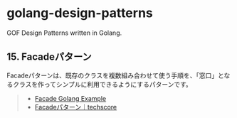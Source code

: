 # golang-design-patterns
GOF Design Patterns written in Golang.

## 15. Facadeパターン

Facadeパターンは、既存のクラスを複数組み合わせて使う手順を、「窓口」となるクラスを作ってシンプルに利用できるようにするパターンです。

> - [Facade Golang Example](./facade/facade.go)
> - [Facadeパターン｜techscore](http://www.techscore.com/tech/DesignPattern/Facade.html/)
